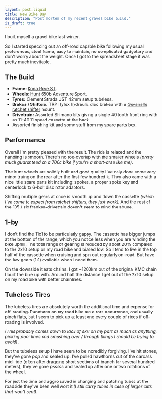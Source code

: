```yaml
---
layout: post.liquid
title: New Bike Day
description: "Post mortem of my recent gravel bike build."
is_draft: true
---
```


I built myself a gravel bike last winter.

So I started speccing out an off-road capable bike following my usual preferences, steel frame, easy to maintain, no complicated gadgetary and don't worry about the weight. Once I got to the spreadsheet stage it was pretty much inevitable.

## The Build

* __Frame:__ [Kona Rove ST](https://www.konaworld.com/rove_st.cfm).
* __Wheels:__ [Hunt](https://www.huntbikewheels.com/) 650b Adventure Sport.
* __Tyres:__ Clement Strada UST 42mm setup tubeless.
* __Brakes / Shifters:__ TRP Hylex hydraulic disc brakes with a [Gevanalle ratchet shifter](https://www.gevenalle.com/shifters/) mount.
* __Drivetrain:__ Assorted Shimano bits giving a single 40 tooth front ring with an 11-40 11 speed cassette at the back.
* Assorted finishing kit and some stuff from my spare parts box.

## Performance

Overall I'm pretty pleased with the result. The ride is relaxed and the handling is smooth. There's no toe-overlap with the smaller wheels _(pretty much guaranteed on a 700c bike if you're a short-arse like me)_.

The hunt wheels are solidly built and good quality I've only done some very minor truing on the rear after the first few hundred k. They also came with a nice little spare parts kit including: spokes, a proper spoke key and centerlock to 6-bolt disc rotor adaptors.

Shifting multiple gears at once is smooth up and down the cassette _(which I've come to expect from ratchet shifters, they just work)_. And the rest of the 105 / slx franken-drivetrain doesn't seem to mind the abuse.

## 1-by

I don't find the 11x1 to be particularly gappy. The cassette has bigger jumps at the bottom of the range, which you notice less when you are winding the bike uphill. The total range of gearing is reduced by about 20% compared to the 2x10 setup on my road bike and biased low. So I tend to live in the top half of the cassette when cruising and spin out regularly on-road. But have the low gears (1:1) available when I need them.

On the downside it eats chains. I got ~1200km out of the original KMC chain I built the bike up with. Around half the distance I get out of the 2x10 setup on my road bike with better chainlines.

## Tubeless Tires

The tubeless tires are absolutely worth the additional time and expense for off-roading. Punctures on my road bike are a rare occurrence, and usually pinch flats, but I seem to pick up at least one every couple of rides if off-roading is involved.

_(This probably comes down to lack of skill on my part as much as anything, picking poor lines and smashing over / through things I should be trying to avoid)_.

But the tubeless setup I have seem to be incredibly forgiving. I've hit stones, they've gone _pop_ and sealed up. I've pulled hawthorns out of the carcass mid-ride (often after dragging short sections of branch for several hundred meters), they've gone _psssss_ and sealed up after one or two rotations of the wheel.

For just the time and aggro saved in changing and patching tubes at the roadside they've been well wort it _(I still carry tubes in case of larger cuts that won't seal)_.
